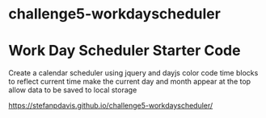# challenge5-workdayscheduler
# Work Day Scheduler Starter Code
Create a calendar scheduler using jquery and dayjs
color code time blocks to reflect current time
make the current day and month appear at the top
allow data to be saved to local storage

https://stefanpdavis.github.io/challenge5-workdayscheduler/